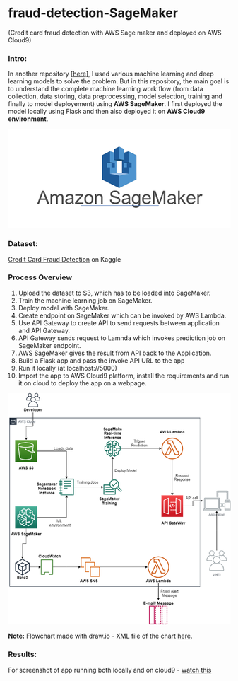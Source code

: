 # fraud-detection-SageMaker
(Credit card fraud detection with AWS Sage maker and deployed on AWS Cloud9)

### Intro:
In another repository [[here](https://github.com/jithendrabsy/credit-card-fraud-detection)], I used various machine learning and deep learning models to solve the problem. But in this repository, the main goal is to understand the complete machine learning work flow (from data collection, data storing, data preprocessing, model selection, training and finally to model deployement) using **AWS SageMaker**. I first deployed the model locally using Flask and then also deployed it on **AWS Cloud9 environment**.

![](img/logo.png) 

### Dataset:
[Credit Card Fraud Detection](https://www.kaggle.com/mlg-ulb/creditcardfraud) on Kaggle


### Process Overview

1. Upload the dataset to S3, which has to be loaded into SageMaker.
2. Train the machine learning job on SageMaker.
3. Deploy model with SageMaker.
4. Create endpoint on SageMaker which can be invoked by AWS Lambda.
5. Use API Gateway to create API to send requests between application and API Gateway.
6. API Gateway sends request to Lamnda which invokes prediction job on SageMaker endpoint.
7. AWS SageMaker gives the result from API back to the Application.
8. Build a Flask app and pass the invoke API URL to the app
9. Run it locally (at localhost://5000)
10. Import the app to AWS Cloud9 platform, install the requirements and run it on cloud to deploy the app on a webpage.

![](img/flow-chart.png)

**Note:**
Flowchart made with draw.io - XML file of the chart [here](https://github.com/jithendrabsy/fraud-detection-SageMaker/blob/master/flow-chart.xml).

### Results:
For screenshot of app running both locally and on cloud9 - [watch this](https://github.com/jithendrabsy/DS-ML-Projects/blob/main/aws-SageMaker-fraud-detection/result-Screenshots.md)
